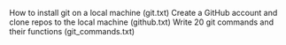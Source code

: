 How to install git on a local machine (git.txt)
Create a GitHub account and clone repos to the local machine (github.txt)
Write 20 git commands and their functions (git_commands.txt)

